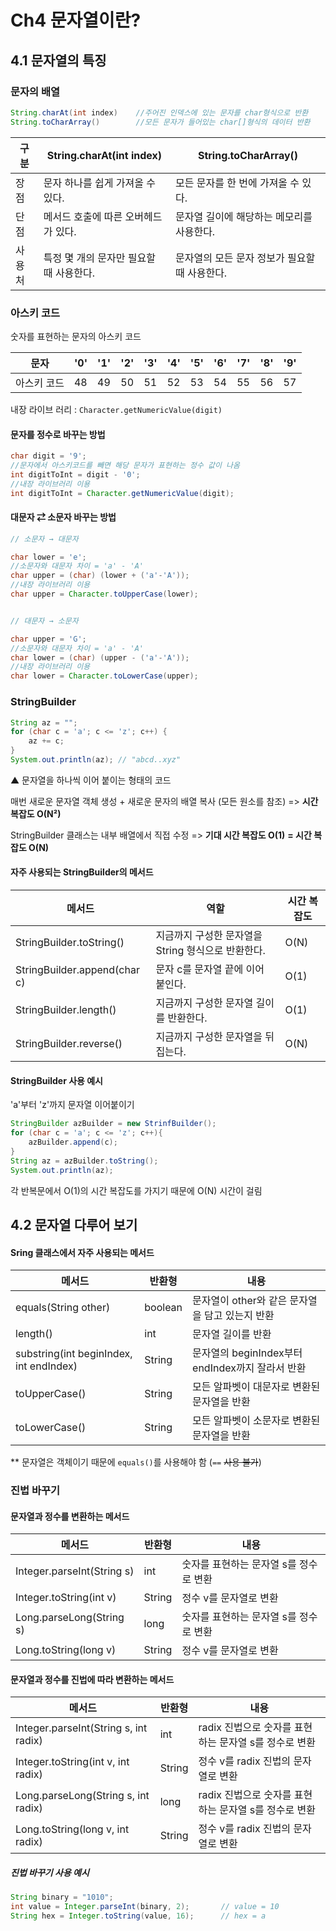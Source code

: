 # Ch4 문자열이란?

## 4.1 문자열의 특징

 ### 문자의 배열

``` java
String.charAt(int index)    //주어진 인덱스에 있는 문자를 char형식으로 반환
String.toCharArray()        //모든 문자가 들어있는 char[]형식의 데이터 반환
```

| 구분   | String.charAt(int index)                | String.toCharArray()                          |
| ------ | --------------------------------------- | --------------------------------------------- |
| 장점   | 문자 하나를 쉽게 가져올 수 있다.        | 모든 문자를 한 번에 가져올 수 있다.           |
| 단점   | 메서드 호출에 따른 오버헤드가 있다.     | 문자열 길이에 해당하는 메모리를 사용한다.     |
| 사용처 | 특정 몇 개의 문자만 필요할 때 사용한다. | 문자열의 모든 문자 정보가 필요할 때 사용한다. |



### 아스키 코드

숫자를 표현하는 문자의 아스키 코드

| 문자        | '0'  | '1'  | '2'  | '3'  | '4'  | '5'  | '6'  | '7'  | '8'  | '9'  |
| ----------- | ---- | ---- | ---- | ---- | ---- | ---- | ---- | ---- | ---- | ---- |
| 아스키 코드 | 48   | 49   | 50   | 51   | 52   | 53   | 54   | 55   | 56   | 57   |

내장 라이브 러리  : `Character.getNumericValue(digit)`



#### 문자를 정수로 바꾸는 방법

``` java
char digit = '9';
//문자에서 아스키코드를 빼면 해당 문자가 표현하는 정수 값이 나옴
int digitToInt = digit - '0';
//내장 라이브러리 이용
int digitToInt = Character.getNumericValue(digit);
```



#### 대문자 ⇄ 소문자 바꾸는 방법

```java
// 소문자 → 대문자

char lower = 'e';
//소문자와 대문자 차이 = 'a' - 'A'
char upper = (char) (lower + ('a'-'A'));
//내장 라이브러리 이용
char upper = Character.toUpperCase(lower);


// 대문자 → 소문자

char upper = 'G';
//소문자와 대문자 차이 = 'a' - 'A'
char lower = (char) (upper - ('a'-'A'));
//내장 라이브러리 이용
char lower = Character.toLowerCase(upper);
```



### StringBuilder

```java
String az = "";
for (char c = 'a'; c <= 'z'; c++) {
    az += c;
}
System.out.println(az); // "abcd..xyz"
```

▲ 문자열을 하나씩 이어 붙이는 형태의 코드

매번 새로운 문자열 객체 생성 + 새로운 문자의 배열 복사 (모든 원소를 참조) =>  **시간 복잡도 O(N²)**

StringBuilder 클래스는 내부 배열에서 직접 수정 => **기대 시간 복잡도 O(1)** **= 시간 복잡도 O(N)**



#### 자주 사용되는 StringBuilder의 메서드

| 메서드                       | 역할                                               | 시간 복잡도 |
| ---------------------------- | -------------------------------------------------- | ----------- |
| StringBuilder.toString()     | 지금까지 구성한 문자열을 String 형식으로 반환한다. | O(N)        |
| StringBuilder.append(char c) | 문자 c를 문자열 끝에 이어 붙인다.                  | O(1)        |
| StringBuilder.length()       | 지금까지 구성한 문자열 길이를 반환한다.            | O(1)        |
| StringBuilder.reverse()      | 지금까지 구성한 문자열을 뒤집는다.                 | O(N)        |



#### StringBuilder 사용 예시

'a'부터 'z'까지 문자열 이어붙이기

```java
StringBuilder azBuilder = new StrinfBuilder();
for (char c = 'a'; c <= 'z'; c++){
    azBuilder.append(c);
}
String az = azBuilder.toString();
System.out.println(az);
```

각 반복문에서 O(1)의 시간 복잡도를 가지기 때문에 O(N) 시간이 걸림



## 4.2 문자열 다루어 보기

#### Sring 클래스에서 자주 사용되는 메서드

| 메서드                                  | 반환형  | 내용                                             |
| --------------------------------------- | ------- | ------------------------------------------------ |
| equals(String other)                    | boolean | 문자열이 other와 같은 문자열을 담고 있는지 반환  |
| length()                                | int     | 문자열 길이를 반환                               |
| substring(int beginIndex, int endIndex) | String  | 문자열의 beginIndex부터 endIndex까지 잘라서 반환 |
| toUpperCase()                           | String  | 모든 알파벳이 대문자로 변환된 문자열을 반환      |
| toLowerCase()                           | String  | 모든 알파벳이 소문자로 변환된 문자열을 반환      |

** 문자열은 객체이기 때문에 `equals()`를 사용해야 함 (`==` ~~사용 불가~~)



### 진법 바꾸기

#### 문자열과 정수를 변환하는 메서드

| 메서드                     | 반환형 | 내용                                   |
| -------------------------- | ------ | -------------------------------------- |
| Integer.parseInt(String s) | int    | 숫자를 표현하는 문자열 s를 정수로 변환 |
| Integer.toString(int v)    | String | 정수 v를 문자열로 변환                 |
| Long.parseLong(String s)   | long   | 숫자를 표현하는 문자열 s를 정수로 변환 |
| Long.toString(long v)      | String | 정수 v를 문자열로 변환                 |

#### 문자열과 정수를 진법에 따라 변환하는 메서드

| 메서드                                | 반환형 | 내용                                                  |
| ------------------------------------- | ------ | ----------------------------------------------------- |
| Integer.parseInt(String s, int radix) | int    | radix 진법으로 숫자를 표현하는 문자열 s를 정수로 변환 |
| Integer.toString(int v, int radix)    | String | 정수 v를 radix 진법의 문자열로 변환                   |
| Long.parseLong(String s, int radix)   | long   | radix 진법으로 숫자를 표현하는 문자열 s를 정수로 변환 |
| Long.toString(long v, int radix)      | String | 정수 v를 radix 진법의 문자열로 변환                   |

##### 진법 바꾸기 사용 예시

```java
String binary = "1010";
int value = Integer.parseInt(binary, 2);       // value = 10
String hex = Integer.toString(value, 16);      // hex = a
```

